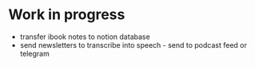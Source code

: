 # Work in progress

- transfer ibook notes to notion database
- send newsletters to transcribe into speech - send to podcast feed or telegram
